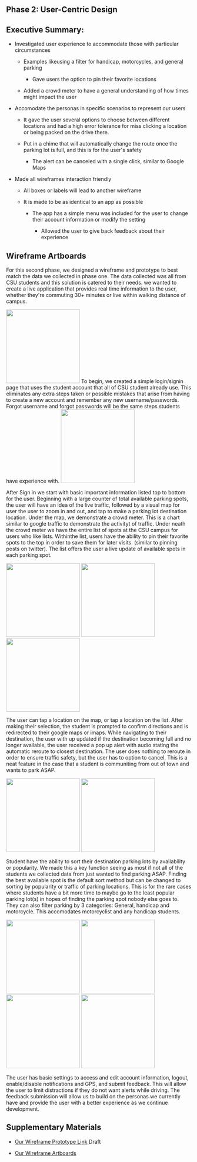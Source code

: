 ## Phase 2: User-Centric Design


## Executive Summary:

  - Investigated user experience to accommodate those with particular circumstances 
  
    - Examples likeusing a filter for handicap, motorcycles, and general parking
    
      - Gave users the option to pin their favorite locations
      
    - Added a crowd meter to have a general understanding of how times might impact the user 
    
  - Accomodate the personas in specific scenarios to represent our users
  
    - It gave the user several options to choose between different locations and had a high error tolerance for miss clicking a location or being packed on the drive there.
    
    - Put in a chime that will automatically change the route once the parking lot is full, and this is for the user's safety
    
      - The alert can be canceled with a single click, similar to Google Maps
      
  - Made all wireframes interaction friendly 
  
    - All boxes or labels will lead to another wireframe
    
    - It is made to be as identical to an app as possible 
    
      - The app has a simple menu was included for the user to change their account information or modify the setting
      
        - Allowed the user to give back feedback  about their experience
        
## Wireframe Artboards

For this second phase, we designed a wireframe and prototype to best match the data we collected in phase one. The data collected was all from CSU students and this solution is catered to their needs. we wanted to create a live application that provides real time information to the user, whether they're commuting 30+ minutes or live within walking distance of campus.

<img src="images/Sign In.png" width="200">
To begin, we created a simple login/signin page that uses the student account that all of CSU student already use. This eliminates any extra steps taken or possible mistakes that arise from having to create a new account and remember any new username/passwords. Forgot username and forgot passwords will be the same steps students have experience with. 

<img src="images/Home Page.png" width="200">

After Sign in we start with basic important information listed top to bottom for the user. Beginning with a large counter of total available parking spots, the user will have an idea of the live traffic, followed by a visual map for user the user to zoom in and out, and tap to make a parking lot destination location. Under the map, we demonstrate a crowd meter. This is a chart similar to google traffic to demonstrate the activityt of traffic. Under neath the crowd meter we have the entire list of spots at the CSU campus for users who like lists. Withinthe list, users have the ability to pin their favorite spots to the top in order to save them for later visits. (similar to pinning posts on twitter). The list offers the user a live update of available spots in each parking spot. 

<img src="images/Confirm Directions.png" width="200"> <img src="images/Google Maps-imaps.png" width="200"> <img src="images/alert.PNG" width="200">

The user can tap a location on the map, or tap a location on the list. After making their selection, the student is prompted to confirm directions and is redirected to their google maps or imaps. While navigating to their destination, the user with up updated if the destination becoming full and no longer available, the user received a pop up alert with audio stating the automatic reroute to closest destination. The user does nothing to reroute in order to ensure traffic safety, but the user has to option to cancel. This is a neat feature in the case that a student is communiting from out of town and wants to park ASAP.   

<img src="images/Sort By.png" width="200"> <img src="images/Filter.png" width="200">

Student have the ability to sort their destination parking lots by availability or popularity. We made this a key function seeing as most if not all of the students we collected data from just wanted to find parking ASAP. Finding the best available spot is the default sort method but can be changed to sorting by popularity or traffic of parking locations. This is for the rare cases where students have a bit more time to maybe go to the least popular parking lot(s) in hopes of finding the parking spot nobody else goes to. They can also filter parking by 3 categories: General, handicap and motorcycle.  This accomodates motorcyclist and any handicap students.

<img src="images/User Menu.png" width="200"> <img src="images/User Account.png" width="200"> <img src="images/User Settings.png" width="200"> <img src="images/User Feedback.png" width="200">

The user has basic settings to access and edit account information, logout, enable/disable notifications and GPS, and submit feedback. This will allow the user to limit distractions if they do not want alerts while driving. The feedback submission will allow us to build on the personas we currently have and provide the user with a better experience as we continue development.  



## Supplementary Materials

  * [Our Wireframe Prototype Link](https://xd.adobe.com/view/ceb98465-76ee-499e-91b5-50ee09582c67-9bea/) Draft

  * [Our Wireframe Artboards](https://github.com/UsabilityEngineering/Parkers/blob/master/phase2/newfolder/Wireframes.md)
